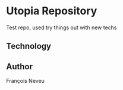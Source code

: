 Utopia Repository
=================
Test repo, used try things out with new techs

Technology
----------

Author
------
François Neveu
